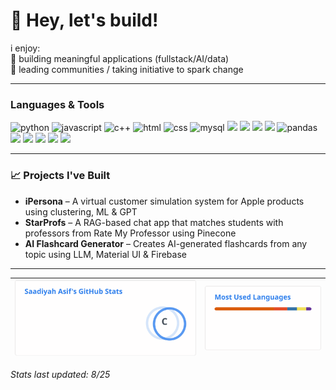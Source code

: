 # 👋 Hey, let's build!

i enjoy:</br>
🚀 building meaningful applications (fullstack/AI/data)  
🤝 leading communities / taking initiative to spark change  

---

### Languages & Tools
<p align="left">
  <img src="https://cdn.jsdelivr.net/gh/devicons/devicon/icons/python/python-original.svg" width="40" alt="python"/>  
  <img src="https://cdn.jsdelivr.net/gh/devicons/devicon/icons/javascript/javascript-original.svg" width="40" alt="javascript"/>  
  <img src="https://cdn.jsdelivr.net/gh/devicons/devicon/icons/cplusplus/cplusplus-original.svg" width="40"/ alt="c++">
  <img src="https://cdn.jsdelivr.net/gh/devicons/devicon/icons/html5/html5-original.svg" width="40"/ alt="html">
  <img src="https://cdn.jsdelivr.net/gh/devicons/devicon/icons/css3/css3-original.svg" width="40"/ alt="css">
  <img src="https://cdn.jsdelivr.net/gh/devicons/devicon/icons/mysql/mysql-original.svg" width="40" alt="mysql"/> 
  <img src="https://cdn.jsdelivr.net/gh/devicons/devicon/icons/react/react-original.svg" width="40"/>  
  <img src="https://cdn.jsdelivr.net/gh/devicons/devicon/icons/fastapi/fastapi-original.svg" width="40"/>  
  <img src="https://cdn.jsdelivr.net/gh/devicons/devicon/icons/nodejs/nodejs-original.svg" width="40"/>  
  <img src="https://cdn.jsdelivr.net/gh/devicons/devicon/icons/mongodb/mongodb-original.svg" width="40"/>  
  <img src="https://cdn.jsdelivr.net/gh/devicons/devicon/icons/pandas/pandas-original.svg" width="40" alt="pandas"/>
  <img src="https://cdn.jsdelivr.net/gh/devicons/devicon/icons/amazonwebservices/amazonwebservices-original-wordmark.svg" width="40"/>  
  <img src="https://cdn.jsdelivr.net/gh/devicons/devicon/icons/github/github-original.svg" width="40"/>  
  <img src="https://cdn.jsdelivr.net/gh/devicons/devicon/icons/git/git-original.svg" width="40"/>
  <img src="https://cdn.jsdelivr.net/gh/devicons/devicon/icons/figma/figma-original.svg" width="40"/>  
  <img src="https://img.icons8.com/color/48/000000/power-bi.png" width="40"/>  
</p>

---

### 📈 Projects I've Built

- **iPersona** – A virtual customer simulation system for Apple products using clustering, ML & GPT  
- **StarProfs** – A RAG-based chat app that matches students with professors from Rate My Professor using Pinecone
- **AI Flashcard Generator** – Creates AI-generated flashcards from any topic using LLM, Material UI & Firebase

---


| <img src="/github-stats.svg" alt="Metrics" width="100%">    |  <img src="/top-langs.svg" alt="Metrics" width="100%">   |
| --- | --- |

_Stats last updated: 8/25_
